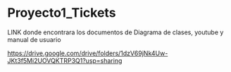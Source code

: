 # Proyecto1_Tickets
LINK donde encontrara los documentos de Diagrama de clases, youtube y manual de usuario

https://drive.google.com/drive/folders/1dzV69jNk4Uw-JKt3f5Mi2UOVQKTRP3Q1?usp=sharing
